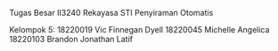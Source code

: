 Tugas Besar II3240 Rekayasa STI 
Penyiraman Otomatis

Kelompok 5:
18220019 Vic Finnegan Dyell
18220045 Michelle Angelica
18220103 Brandon Jonathan Latif
